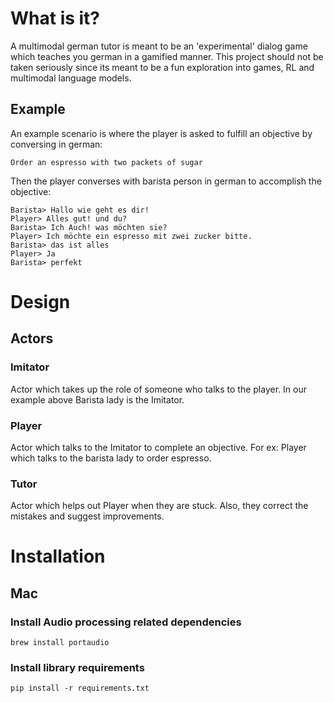 # What is it?

A multimodal german tutor is meant to be an 'experimental' dialog game which teaches you german in a gamified manner. This project should not be taken seriously since its meant to be a fun exploration into games, RL and multimodal language models.

## Example
An example scenario is where the player is asked to fulfill an objective by conversing in german:
```
Order an espresso with two packets of sugar
``` 
Then the player converses with barista person in german to accomplish the objective:
```
Barista> Hallo wie geht es dir!
Player> Alles gut! und du?
Barista> Ich Auch! was möchten sie?
Player> Ich möchte ein espresso mit zwei zucker bitte.
Barista> das ist alles
Player> Ja
Barista> perfekt
```

# Design

## Actors


### Imitator
Actor which takes up the role of someone who talks to the player. In our example above Barista lady is the Imitator.

### Player
Actor which talks to the Imitator to complete an objective. For ex: Player which talks to the barista lady to order espresso.

### Tutor
Actor which helps out Player when they are stuck. Also, they correct the mistakes and suggest improvements.



# Installation 

## Mac 

### Install Audio processing related dependencies
```
brew install portaudio
```

### Install library requirements
```
pip install -r requirements.txt
```
